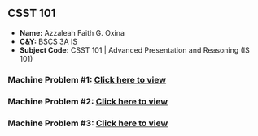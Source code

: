 ## **CSST 101**

- **Name:** Azzaleah Faith G. Oxina
- **C&Y:** BSCS 3A IS
- **Subject Code:** CSST 101 | Advanced Presentation and Reasoning (IS 101)

### Machine Problem #1: [Click here to view](https://github.com/azzaleahfaith07/CSST-101/tree/main/3A-OXINA-MP1)
### Machine Problem #2: [Click here to view](https://github.com/azzaleahfaith07/CSST-101/tree/main/3A-OXINA-MP2)
### Machine Problem #3: [Click here to view](https://github.com/azzaleahfaith07/CSST-101/tree/main/3A-OXINA-MP3)


